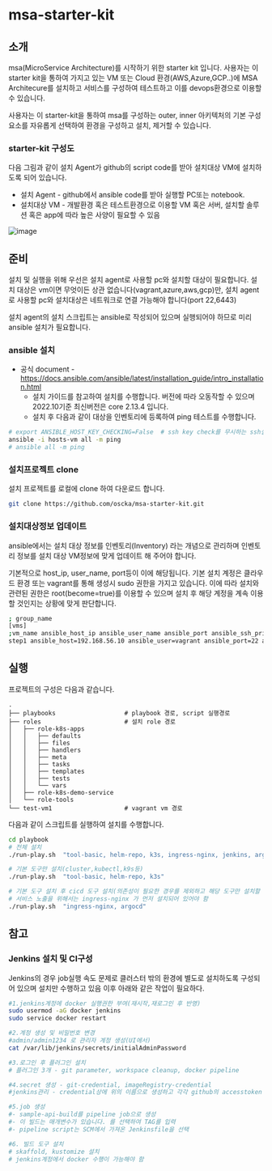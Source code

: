 # msa-starter-kit

## 소개

msa(MicroService Architecture)를 시작하기 위한 starter kit 입니다. 사용자는 이 starter kit을 통하여
가지고 있는 VM 또는 Cloud 환경(AWS,Azure,GCP..)에 MSA Architecure를 설치하고
서비스를 구성하여 테스트하고 이를 devops환경으로 이용할 수 있습니다.

사용자는 이 starter-kit을 통하여 msa를 구성하는 outer, inner 아키텍처의 기본 구성요소를 자유롭게 선택하여 환경을 구성하고 설치, 제거할 수 있습니다.

### starter-kit 구성도

다음 그림과 같이 설치 Agent가 github의 script code를 받아 설치대상 VM에 설치하도록 되어 있습니다.

- 설치 Agent - github에서 ansible code를 받아 실행할 PC또는 notebook.
- 설치대상 VM - 개발환경 혹은 테스트환경으로 이용할 VM 혹은 서버, 설치할 솔루션 혹은 app에 따라 높은 사양이 필요할 수 있음

![image](https://user-images.githubusercontent.com/112376183/195263573-d76fd0a9-61b1-47fc-a025-0469da92af92.png)

## 준비

설치 및 실행을 위해 우선은 설치 agent로 사용할 pc와 설치할 대상이 필요합니다.
설치 대상은 vm이면 무엇이든 상관 없습니다(vagrant,azure,aws,gcp)만, 설치 agent로 사용할 pc와 설치대상은
네트워크로 연결 가능해야 합니다(port 22,6443)

설치 agent의 설치 스크립트는 ansible로 작성되어 있으며 실행되어야 하므로 미리 ansible 설치가 필요합니다.

### ansible 설치

- 공식 document - https://docs.ansible.com/ansible/latest/installation_guide/intro_installation.html
  - 설치 가이드를 참고하여 설치를 수행합니다. 버전에 따라 오동작할 수 있으며 2022.10기준 최신버전은 core 2.13.4 입니다.
  - 설치 후 다음과 같이 대상을 인벤토리에 등록하여 ping 테스트를 수행합니다.

```bash
# export ANSIBLE_HOST_KEY_CHECKING=False  # ssh key check를 무시하는 ssh설정
ansible -i hosts-vm all -m ping
# ansible all -m ping
```
### 설치프로젝트 clone

설치 프로젝트를 로컬에 clone 하여 다운로드 합니다.

```bash
git clone https://github.com/oscka/msa-starter-kit.git

```

### 설치대상정보 업데이트

ansible에서는 설치 대상 정보를 인벤토리(Inventory) 라는 개념으로 관리하며 인벤토리 정보를 설치 대상 VM정보에 맞게 업데이트 해 주어야 합니다.

기본적으로 host_ip, user_name, port등이 이에 해당됩니다.
기본 설치 계정은 클라우드 환경 또는 vagrant를 통해 생성시 sudo 권한을 가지고 있습니다. 이에 따라 설치와 관련된 권한은 root(become=true)를 이용할 수 있으며 설치 후 해당 계정을 계속 이용할 것인지는 상황에 맞게 판단합니다.

```bash
; group_name
[vms]
;vm_name ansible_host_ip ansible_user_name ansible_port ansible_ssh_private_key_file
step1 ansible_host=192.168.56.10 ansible_user=vagrant ansible_port=22 ansible_ssh_private_key_file=../test-vm1/.vagrant/machines/default/virtualbox/private_key
```


## 실행

프로젝트의 구성은 다음과 같습니다.
```
.
├── playbooks                   # playbook 경로, script 실행경로
├── roles                       # 설치 role 경로
│   ├── role-k8s-apps
│   │   ├── defaults
│   │   ├── files
│   │   ├── handlers
│   │   ├── meta
│   │   ├── tasks
│   │   ├── templates
│   │   ├── tests
│   │   └── vars
│   ├── role-k8s-demo-service
│   └── role-tools
└── test-vm1                    # vagrant vm 경로
```

다음과 같이 스크립트를 실행하여 설치를 수행합니다. 
```bash
cd playbook
# 전체 설치
./run-play.sh  "tool-basic, helm-repo, k3s, ingress-nginx, jenkins, argocd, loki-stack, pinpoint, mysql, demo-api-argocd, demo-fe-argocd"

# 기본 도구만 설치(cluster,kubectl,k9s등)
./run-play.sh  "tool-basic, helm-repo, k3s"

# 기본 도구 설치 후 cicd 도구 설치(의존성이 필요한 경우를 제외하고 해당 도구만 설치할 수 있음)
# 서비스 노출을 위해서는 ingress-nginx 가 먼저 설치되어 있어야 함
./run-play.sh  "ingress-nginx, argocd"
```

## 참고

### Jenkins 설치 및 CI구성

Jenkins의 경우 job실행 속도 문제로 클러스터 밖의 환경에 별도로 설치하도록 구성되어 있으며 설치만 수행하고 있음
이후 아래와 같은 작업이 필요하다.

```bash
#1.jenkins계정에 docker 실행권한 부여(재시작,재로그인 후 반영)
sudo usermod -aG docker jenkins
sudo service docker restart

#2.계정 생성 및 비밀번호 변경
#admin/admin1234 로 관리자 계정 생성(UI에서)
cat /var/lib/jenkins/secrets/initialAdminPassword

#3.로그인 후 플러그인 설치
# 플러그인 3개 - git parameter, workspace cleanup, docker pipeline

#4.secret 생성 - git-credential, imageRegistry-credential
#jenkins관리 - credential상에 위의 이름으로 생성하고 각각 github의 accesstoken 정보와 docker hub의 ID/PW정보를 입력해 둔다.

#5.job 생성
#- sample-api-build를 pipeline job으로 생성
#- 이 빌드는 매개변수가 있습니다. 를 선택하여 TAG를 입력
#- pipeline script는 SCM에서 가져온 Jenkinsfile을 선택

#6. 빌드 도구 설치
# skaffold, kustomize 설치
# jenkins계정에서 docker 수행이 가능해야 함
```

